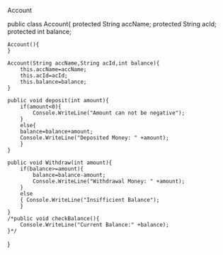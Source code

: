 Account

public class Account{
	protected String accName;
	protected String acId;
	protected int balance;
	
	Account(){
	}
	
	Account(String accName,String acId,int balance){
		this.accName=accName;
		this.acId=acId;
		this.balance=balance;	
	}
	
	public void deposit(int amount){
		if(amount<0){
			Console.WriteLine("Amount can not be negative");
		}
		else{
		balance=balance+amount;
		Console.WriteLine("Deposited Money: " +amount);
		}
	}

	public void Withdraw(int amount){
		if(balance>=amount){
			balance=balance-amount;
			Console.WriteLine("Withdrawal Money: " +amount);
		}
		else
		{ Console.WriteLine("Insifficient Balance");
		}
	}
	/*public void checkBalance(){
		Console.WriteLine("Current Balance:" +balance);
	}*/
	
	
}

